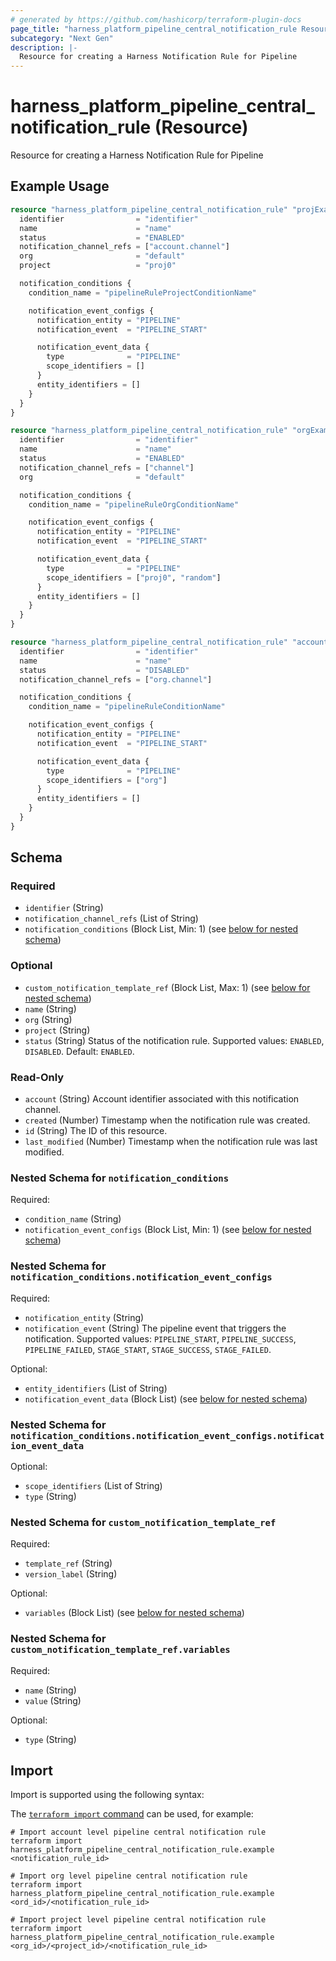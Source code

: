```yaml
---
# generated by https://github.com/hashicorp/terraform-plugin-docs
page_title: "harness_platform_pipeline_central_notification_rule Resource - terraform-provider-harness"
subcategory: "Next Gen"
description: |-
  Resource for creating a Harness Notification Rule for Pipeline
---
```


# harness_platform_pipeline_central_notification_rule (Resource)

Resource for creating a Harness Notification Rule for Pipeline

## Example Usage

```terraform
resource "harness_platform_pipeline_central_notification_rule" "projExample" {
  identifier                = "identifier"
  name                      = "name"
  status                    = "ENABLED"
  notification_channel_refs = ["account.channel"]
  org                       = "default"
  project                   = "proj0"

  notification_conditions {
    condition_name = "pipelineRuleProjectConditionName"

    notification_event_configs {
      notification_entity = "PIPELINE"
      notification_event  = "PIPELINE_START"

      notification_event_data {
        type              = "PIPELINE"
        scope_identifiers = []
      }
      entity_identifiers = []
    }
  }
}

resource "harness_platform_pipeline_central_notification_rule" "orgExample" {
  identifier                = "identifier"
  name                      = "name"
  status                    = "ENABLED"
  notification_channel_refs = ["channel"]
  org                       = "default"

  notification_conditions {
    condition_name = "pipelineRuleOrgConditionName"

    notification_event_configs {
      notification_entity = "PIPELINE"
      notification_event  = "PIPELINE_START"

      notification_event_data {
        type              = "PIPELINE"
        scope_identifiers = ["proj0", "random"]
      }
      entity_identifiers = []
    }
  }
}

resource "harness_platform_pipeline_central_notification_rule" "accountExample" {
  identifier                = "identifier"
  name                      = "name"
  status                    = "DISABLED"
  notification_channel_refs = ["org.channel"]

  notification_conditions {
    condition_name = "pipelineRuleConditionName"

    notification_event_configs {
      notification_entity = "PIPELINE"
      notification_event  = "PIPELINE_START"

      notification_event_data {
        type              = "PIPELINE"
        scope_identifiers = ["org"]
      }
      entity_identifiers = []
    }
  }
}
```

<!-- schema generated by tfplugindocs -->
## Schema

### Required

- `identifier` (String)
- `notification_channel_refs` (List of String)
- `notification_conditions` (Block List, Min: 1) (see [below for nested schema](#nestedblock--notification_conditions))

### Optional

- `custom_notification_template_ref` (Block List, Max: 1) (see [below for nested schema](#nestedblock--custom_notification_template_ref))
- `name` (String)
- `org` (String)
- `project` (String)
- `status` (String) Status of the notification rule. Supported values: `ENABLED`, `DISABLED`. Default: `ENABLED`.

### Read-Only

- `account` (String) Account identifier associated with this notification channel.
- `created` (Number) Timestamp when the notification rule was created.
- `id` (String) The ID of this resource.
- `last_modified` (Number) Timestamp when the notification rule was last modified.

<a id="nestedblock--notification_conditions"></a>
### Nested Schema for `notification_conditions`

Required:

- `condition_name` (String)
- `notification_event_configs` (Block List, Min: 1) (see [below for nested schema](#nestedblock--notification_conditions--notification_event_configs))

<a id="nestedblock--notification_conditions--notification_event_configs"></a>
### Nested Schema for `notification_conditions.notification_event_configs`

Required:

- `notification_entity` (String)
- `notification_event` (String) The pipeline event that triggers the notification. Supported values: `PIPELINE_START`, `PIPELINE_SUCCESS`, `PIPELINE_FAILED`, `STAGE_START`, `STAGE_SUCCESS`, `STAGE_FAILED`.

Optional:

- `entity_identifiers` (List of String)
- `notification_event_data` (Block List) (see [below for nested schema](#nestedblock--notification_conditions--notification_event_configs--notification_event_data))

<a id="nestedblock--notification_conditions--notification_event_configs--notification_event_data"></a>
### Nested Schema for `notification_conditions.notification_event_configs.notification_event_data`

Optional:

- `scope_identifiers` (List of String)
- `type` (String)




<a id="nestedblock--custom_notification_template_ref"></a>
### Nested Schema for `custom_notification_template_ref`

Required:

- `template_ref` (String)
- `version_label` (String)

Optional:

- `variables` (Block List) (see [below for nested schema](#nestedblock--custom_notification_template_ref--variables))

<a id="nestedblock--custom_notification_template_ref--variables"></a>
### Nested Schema for `custom_notification_template_ref.variables`

Required:

- `name` (String)
- `value` (String)

Optional:

- `type` (String)

## Import

Import is supported using the following syntax:

The [`terraform import` command](https://developer.hashicorp.com/terraform/cli/commands/import) can be used, for example:

```shell
# Import account level pipeline central notification rule
terraform import harness_platform_pipeline_central_notification_rule.example <notification_rule_id>

# Import org level pipeline central notification rule
terraform import harness_platform_pipeline_central_notification_rule.example <ord_id>/<notification_rule_id>

# Import project level pipeline central notification rule
terraform import harness_platform_pipeline_central_notification_rule.example <org_id>/<project_id>/<notification_rule_id>
```
